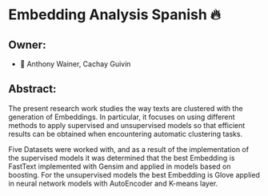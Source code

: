 # Embedding Analysis Spanish 🔥
  

## Owner: 
* 🐛 Anthony Wainer, Cachay Guivin 


## Abstract:

The present research work studies the way texts are clustered with the generation of Embeddings. In particular, it focuses on using different methods to apply supervised and unsupervised models so that efficient results can be obtained when encountering automatic clustering tasks.

Five Datasets were worked with, and as a result of the implementation of the supervised models it was determined that the best Embedding is FastText implemented with Gensim and applied in models based on boosting. For the unsupervised models the best Embedding is Glove applied in neural network models with AutoEncoder and K-means layer.
